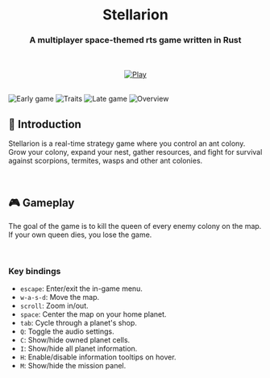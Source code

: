 <div align="center">

# Stellarion
### A multiplayer space-themed rts game written in Rust

<br><br>
[![Play](https://gist.githubusercontent.com/cxmeel/0dbc95191f239b631c3874f4ccf114e2/raw/play.svg)](https://tvdboom.itch.io/stellarion)
<br><br>
</div>

<img src="https://github.com/tvdboom/stellarion/blob/master/assets/images/scenery/s1.png?raw=true" alt="Early game">
<img src="https://github.com/tvdboom/stellarion/blob/master/assets/images/scenery/s2.png?raw=true" alt="Traits">
<img src="https://github.com/tvdboom/stellarion/blob/master/assets/images/scenery/s3.png?raw=true" alt="Late game">
<img src="https://github.com/tvdboom/stellarion/blob/master/assets/images/scenery/s4.png?raw=true" alt="Overview">

<br>

## 📜 Introduction

Stellarion is a real-time strategy game where you control an ant colony. Grow your colony,
expand your nest, gather resources, and fight for survival against scorpions, termites, wasps and
other ant colonies.

<br>

## 🎮 Gameplay

The goal of the game is to kill the queen of every enemy colony on the map. If your own queen
dies, you lose the game.


<br>

### Key bindings

- `escape`: Enter/exit the in-game menu.
- `w-a-s-d`: Move the map.
- `scroll`: Zoom in/out.
- `space`: Center the map on your home planet.
- `tab`: Cycle through a planet's shop.
- `Q`: Toggle the audio settings.
- `C`: Show/hide owned planet cells.
- `I`: Show/hide all planet information.
- `H`: Enable/disable information tooltips on hover.
- `M`: Show/hide the mission panel.
